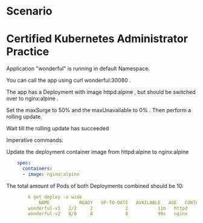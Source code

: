 # Scenario
# Certified Kubernetes Administrator Practice

Application "wonderful" is running in default Namespace.

You can call the app using curl wonderful:30080 .

The app has a Deployment with image httpd:alpine , but should be switched over to nginx:alpine .

Set the maxSurge to 50% and the maxUnavailable to 0% . Then perform a rolling update.

Wait till the rolling update has succeeded

Imperative commands:


Update the deployment container image from httpd:alpine to nginx:alpine

```yaml
    spec:
      containers:
      - image: nginx:alpine
```

The total amount of Pods of both Deployments combined should be 10:
```yaml
		k get deploy -o wide
        	NAME           READY   UP-TO-DATE   AVAILABLE   AGE   CONTAINERS   IMAGES         SELECTOR
		wonderful-v1   2/2     2            2           11m   httpd        httpd:alpine   app=wonderful
		wonderful-v2   8/8     8            8           99s   nginx        nginx:alpine   app=wonderful
```

